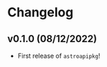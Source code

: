 # Changelog

<!--next-version-placeholder-->

## v0.1.0 (08/12/2022)

- First release of `astroapipkg`!